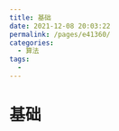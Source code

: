 ```yaml
---
title: 基础
date: 2021-12-08 20:03:22
permalink: /pages/e41360/
categories:
  - 算法
tags:
  - 
---
```


# 基础
